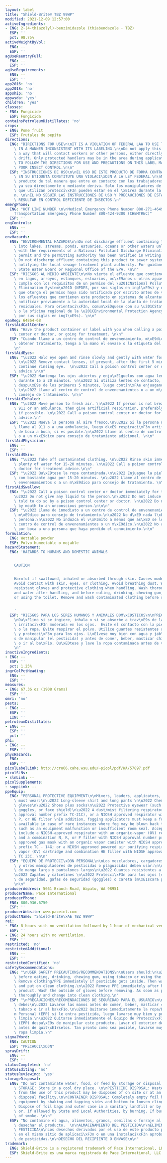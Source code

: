 ```yaml
---
layout: label
title: "Shield-Brite® TBZ 99WP"
modified: 2021-12-09 12:57:00
activeIngredients:
- ENG: 2-(4-thiazolyl)-benzimidazole (thiabendazole - TBZ)
  ESP: ''
  pct: 98.75%
activeWeightByVol:
  ENG: --
  ESP: ''
agUseReentryFull:
  ENG: --
  ESP: ''
agUseRequirements:
  ENG: --
  ESP: ''
app2016: 'no'
app2018: 'no'
appship: 'no'
appwsda: 'yes'
children: 'yes'
classes:
- ENG: Fungicide
  ESP: Fungicida
containsPetroleumDistillates: 'no'
crops:
- ENG: Pome fruit
  ESP: Frutales de pepita
directions:
  ENG: "DIRECTIONS FOR USE\n\nIT IS A VIOLATION OF FEDERAL LAW TO USE THIS PRODUCT\
    \ IN A MANNER INCONSISTENT WITH ITS LABELING.\n\nDo not apply this product in\
    \ a way that will contact workers or other persons, either directly or through\
    \ drift. Only protected handlers may be in the area during application. \n\nFAILURE\
    \ TO FOLLOW THE DIRECTIONS FOR USE AND PRECAUTIONS ON THIS LABEL MAY RESULT IN\
    \ POOR INSECT CONTROL.\n\n"
  ESP: "INSTRUCCIONES DE USO\n\nEL USO DE ESTE PRODUCTO DE FORMA CONTRARIA A LO INDICADO\
    \ EN SU ETIQUETA CONSTITUYE UNA VIOLACI\xD3N A LA LEY FEDERAL.\n\nNo aplique este\
    \ producto de tal manera que entre en contacto con los trabajadores u otras personas,\
    \ ya sea directamente o mediante deriva. Solo los manipuladores de pesticidas\
    \ que utilizan protecci\xF3n pueden estar en el \xE1rea durante la aplicaci\xF3\
    n. \n\nEL NO SEGUIR LAS INSTRUCCIONES DE USO Y PRECAUCIONES DE ESTA ETIQUETA PUEDE\
    \ RESULTAR EN CONTROL DEFICIENTE DE INSECTOS.\n"
emergPhone:
  ENG: "HOT LINE NUMBER \n\nMedical Emergency Phone Number 888-271-4649 (PROSAR) \n\
    Transportation Emergency Phone Number 800-424-9300 (CHEMTREC)"
  ESP: ''
engControls:
  ENG: --
  ESP: ''
envHazards:
  ENG: "ENVIRONMENTAL HAZARDS\n\nDo not discharge effluent containing the product\
    \ into lakes, streams, ponds, estuaries, oceans or other waters unless in accordance\
    \ with the requirements of a National Pollutant Discharge Elimination System (NPDES)\
    \ permit and the permitting authority has been notified in writing prior to discharge.\
    \ Do not discharge effluent containing this product to sewer systems without previously\
    \ notifying the local sewage treatment plant authority. For guidance contact your\
    \ State Water Board or Regional Office of the EPA. \n\n"
  ESP: "RIESGOS AL MEDIO AMBIENTE\n\nNo vierta el efluente que contiene el producto\
    \ en lagos, arroyos, estanques, estuarios, oc\xE9anos u otras aguas a menos que\
    \ cumpla con los requisitos de un permiso del \u201CNational Pollutant Discharge\
    \ Elimination System\u201D (NPDES, por sus siglas en ingl\xE9s) y que la autoridad\
    \ que otorga el permiso haya sido notificada por escrito antes de verter. No vierta\
    \ los efluentes que contienen este producto en sistemas de alcantarillado sin\
    \ notificar previamente a la autoridad local de la planta de tratamiento de aguas\
    \ residuales. Para orientaci\xF3n, comun\xEDquese con su \u201CState Water Board\u201D\
    \ o la oficina regional de la \u201CEnvironmental Protection Agency\u201D (EPA,\
    \ por sus siglas en ingl\xE9s). \n\n"
epaReg: 64864-68
firstAidCallCenter:
  ENG: "Have the product container or label with you when calling a poison control\
    \ center or doctor, or going for treatment. \n\n"
  ESP: "Cuando llame a un centro de control de envenenamiento, m\xE9dico o intente\
    \ obtener tratamiento, tenga a la mano el envase o la etiqueta del producto. \n\
    \n"
firstAidEyes:
  ENG: "\u2022 Hold eye open and rinse slowly and gently with water for 15-20 minutes.\
    \ \n\u2022 Remove contact lenses, if present, after the first 5 minutes, then\
    \ continue rinsing eye.  \n\u2022 Call a poison control center or doctor for treatment\
    \ advice.\n\n"
  ESP: "\u2022 Mantenga los ojos abiertos y enju\xE1guelos con agua lenta y cuidadosamente\
    \ durante 15 a 20 minutos. \n\u2022 Si utiliza lentes de contacto, qu\xEDteselos\
    \ despu\xE9s de los primeros 5 minutos, luego contin\xFAe enjuagando los ojos.\
    \ \n\u2022 Llame al centro de control de envenenamientos o a un m\xE9dico para\
    \ consejo de tratamiento. \n\n"
firstAidInhaled:
  ENG: "\u2022 Move person to fresh air. \n\u2022 If person is not breathing, call\
    \ 911 or an ambulance, then give artificial respiration, preferably mouth-to-mouth,\
    \ if possible. \n\u2022 Call a poison control center or doctor for further treatment\
    \ advice.\n"
  ESP: "\u2022 Mueva la persona al aire fresco.\n\u2022 Si la persona no est\xE1 respirando\
    \ llame al 911 o a una ambulancia, luego d\xE9 respiraci\xF3n artificial, preferiblemente\
    \ de boca a boca, si es posible.\n\u2022 Llame al centro de control de envenenamientos\
    \ o a un m\xE9dico para consejo de tratamiento adicional. \n\n"
firstAidPhysician:
  ENG: --
  ESP: ''
firstAidSkin:
  ENG: "\u2022 Take off contaminated clothing. \n\u2022 Rinse skin immediately with\
    \ plenty of water for 15-20 minutes. \n\u2022 Call a poison control center or\
    \ doctor for treatment advice.\n\n"
  ESP: "\u2022 Qu\xEDtese la ropa contaminada.\n\u2022 Enjuague la piel inmediatamente\
    \ con bastante agua por 15-20 minutos. \n\u2022 Llame al centro de control de\
    \ envenenamientos o a un m\xE9dico para consejo de tratamiento. \n\n"
firstAidSwallow:
  ENG: "\u2022 Call a poison control center or doctor immediately for treatment advice.\n\
    \u2022 Do not give any liquid to the person.\n\u2022 Do not induce vomiting unless\
    \ told to do so by a poison control center or doctor. \n\u2022 Do not give anything\
    \ by mouth to an unconscious person.\n\n\n"
  ESP: "\u2022 Llame de inmediato a un centro de control de envenenamientos o a un\
    \ m\xE9dico para consejo de tratamiento.\n\u2022 No d\xE9 nada l\xEDquido a la\
    \ persona.\n\u2022 No induzca el v\xF3mito a menos que as\xED se lo indique un\
    \ centro de control de envenenamientos o un m\xE9dico.\n\u2022 No administre nada\
    \ por boca a una persona que haya perdido el conocimiento.\n\n"
formulation:
  ENG: Wettable powder
  ESP: Polvo humectable o mojable
hazardStatement:
  ENG: 'HAZARDS TO HUMANS AND DOMESTIC ANIMALS


    CAUTION


    Harmful if swallowed, inhaled or absorbed through skin. Causes moderate eye irritation.
    Avoid contact with skin, eyes, or clothing. Avoid breathing dust. Wear chemical
    resistant gloves and protective clothing when handling. Wash thoroughly with soap
    and water after handling, and before eating, drinking, chewing gum, using tobacco,
    or using the toilet. Remove and wash contaminated clothing before reuse.


    '
  ESP: "RIESGOS PARA LOS SERES HUMANOS Y ANIMALES DOM\xC9STICOS\n\nPRECAUCI\xD3N\n\
    \nDa\xF1ino si se ingiere, inhala o si se absorbe a trav\xE9s de la piel. Causa\
    \ irritaci\xF3n moderada en los ojos.  Evite el contacto con la piel, los ojos\
    \ o la ropa. Evite respirar el polvo. Utilice guantes resistentes a qu\xEDmicos\
    \ y protecci\xF3n para los ojos. L\xE1vese muy bien con agua y jab\xF3n despu\xE9\
    s de manipular (el pesticida) y antes de comer, beber, masticar chicle, usar tabaco\
    \ o ir al ba\xF1o. Qu\xEDtese y lave la ropa contaminada antes de volver a usarla.\n\
    \n"
inactiveIngredients:
- ENG: --
  ESP: ''
  pct: 1.25%
ingrColPctHeading:
  ENG: --
  ESP: ''
measures:
- ENG: 67.36 oz (1908 Grams)
  ESP: ''
omri: 'no'
pests:
- ENG: --
  ESP: ''
  LIN: ''
petroleumDistillates:
- ENG: --
  ESP: ''
  pct: ''
phi:
- ENG: --
  ESP: ''
physHazards:
  ENG: --
  ESP: ''
picolLabelLink: http://cru66.cahe.wsu.edu/~picol/pdf/WA/57897.pdf
picolSLNs:
- slnLink: --
picolSupplements:
- suppLink: --
ppeEquip:
  ENG: "PERSONAL PROTECTIVE EQUIPMENT\n\nMixers, loaders, applicators, and other handlers\
    \ must wear:\n\u2022 Long-sleeve shirt and long pants \n\u2022 Chemical resistant\
    \ gloves\n\u2022 Shoes plus socks\n\u2022 Protective eyewear (such as safety glasses,\
    \ goggles, or face shield)\n\u2022 A dust/mist filtering respirator (MSHA/NIOSH\
    \ approval number prefix TC-21C), or a NIOSH approved respirator with any N, R,\
    \ P, or HE filter \nIn addition, fogging applicators must keep a full face respirator\
    \ available in case of rare instances where fog may be blown back to the applicator,\
    \ such as an equipment malfunction or insufficient room seal. Acceptable respirators\
    \ include a NIOSH-approved respirator with an organic-vapor (OV) removing cartridge\
    \ and a combination N, R, or P filler with NIOSH approval number prefix 84A; NIOSH\
    \ approved gas mask with an organic vapor canister with NIOSH approval number\
    \ prefix TC - 14G; or a NIOSH approved powered air purifying respirator with organic\
    \ vapor (OV) cartridge and combination HE filler with NIOSH approval number prefix\
    \ TC 23C. \n\n"
  ESP: "EQUIPO DE PROTECCI\xD3N PERSONAL\n\nLos mezcladores, cargadores, aplicadores\
    \ y otros manipuladores de pesticidas o plaguicidas deben usar:\n\u2022 Camisa\
    \ de manga larga y pantalones largos\n\u2022 Guantes resistentes a qu\xEDmicos.\n\
    \u2022 Zapatos y calcetines \n\u2022 Protecci\xF3n para los ojos [como lentes\
    \ de seguridad, gafas de seguridad (goggles) o careta (m\xE1scara protectora)]\n\
    \n\n"
producerAddress: 5661 Branch Road, Wapato, WA 98951
producerName: Pace International
producerPhone:
  ENG: 800.936.6750
  ESP: ''
producerWebsite: www.paceint.com
productName: "Shield-Brite\xAE TBZ 99WP"
rei:
- ENG: 8 hours with no ventilation followed by 1 hour of mechanical ventilation.
  ESP: ''
- ENG: 24 hours with no ventilation.
  ESP: ''
restricted: 'no'
restrictedAdditional:
  ENG: --
  ESP: ''
restrictedCertified: 'no'
safetyRecommendations:
  ENG: "\nUSER SAFETY PRECAUTIONS/RECOMMENDATIONS\n\nUsers should:\n\u2022 Wash hands\
    \ before eating, drinking, chewing gum, using tobacco or using the toilet.\n\u2022\
    \ Remove clothing/PPE immediately if pesticide gets inside. Then wash thoroughly\
    \ and put on clean clothing.\n\u2022 Remove PPE immediately after handling this\
    \ product. Wash the outside of gloves before removing. As soon as possible, wash\
    \ thoroughly and change into clean clothing.\n"
  ESP: "\nPRECAUCIONES/RECOMENDACIONES DE SEGURIDAD PARA EL USUARIO\n\nEl usuario\
    \ debe:\n\u2022 Lavarse las manos antes de comer, beber, masticar chicle, usar\
    \ tabaco o ir al ba\xF1o.\n\u2022 Quitarse inmediatamente la ropa/Equipo de Protecci\xF3\
    n Personal (EPP) si le entra pesticida, luego lavarse muy bien y ponerse ropa\
    \ limpia.\n\u2022 Quitarse inmediatamente el Equipo de Protecci\xF3n Personal\
    \ (EPP) despu\xE9s de manipular este producto. Lavar el exterior de los guantes\
    \ antes de quit\xE1rselos. Tan pronto como sea posible, lavarse muy bien y ponerse\
    \ ropa limpia.\n"
signalWord:
  ENG: CAUTION
  ESP: "PRECAUCI\xD3N"
sprayDrift:
  ENG: --
  ESP: ''
statusCompleted: 'no'
statusEditing: 'no'
statusReviewing: 'yes'
storageDisposal:
  ENG: "Do not contaminate water, food, or feed by storage or disposal.\n\nPESTICIDE\
    \ STORAGE: Store in a cool dry place. \n\nPESTICIDE DISPOSAL: Wastes resulting\
    \ from the use of this product may be disposed of on site or at an approved waste\
    \ disposal facility.\n\nCONTAINER DISPOSAL: Completely empty foil bag into application\
    \ equipment by shaking and tapping sides and bottom to loosen clinging particles.\
    \ Dispose of foil bags and outer case in a sanitary landfill or by incineration,\
    \ or, if allowed by State and Local Authorities, by burning. If burned, stay out\
    \ of smoke. \n\n"
  ESP: "No contamine el agua, alimentos, granos, semillas o forraje al almacenar o\
    \ desechar el producto.  \n\nALMACENAMIENTO DEL PESTICIDA\n\nELIMINACI\xD3N DEL\
    \ PESTICIDA\n\nLos desechos derivados por el uso de este producto pueden ser eliminados\
    \ en el mismo sitio de aplicaci\xF3n o en una instalaci\xF3n aprobada para desechos\
    \ de pesticidas.\n\nDESECHO DEL RECIPIENTE O ENVASE\n\n"
trademark:
  ENG: Shield-Brite is a registered trademark of Pace International, LLC.
  ESP: Shield-Brite es una marca registrada de Pace International, LLC.
---
```

